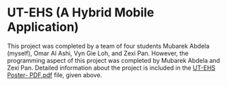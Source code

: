 # UT-EHS (A Hybrid Mobile Application)
This project was completed by a team of four students Mubarek Abdela (myself), Omar Al Ashi, Vyn Gie Loh, and Zexi Pan. However, the programming aspect of this project was completed by Mubarek Abdela and Zexi Pan. Detailed information about the project is included in the [UT-EHS Poster- PDF.pdf](https://github.com/mubekeab/UT-EHS/blob/master/UT-EHS%20Poster-%20PDF.pdf) file, given above. 


